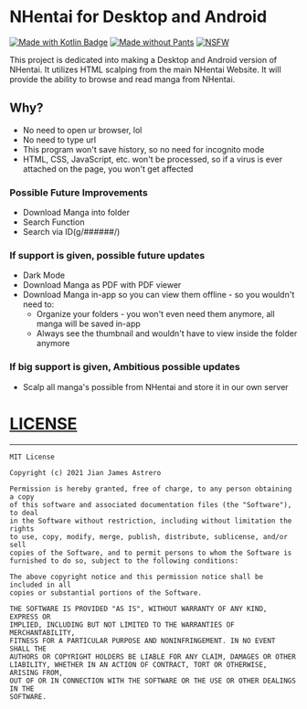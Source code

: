 # NHentai for Desktop and Android
[![Made with Kotlin Badge](https://img.shields.io/badge/Made%20with-Kotlin-orange?style=for-the-badge&logo=kotlin&logoColor=white)](https://kotlinlang.org/)
[![Made without Pants](https://img.shields.io/badge/Made%20with-out%20Pants-red?style=for-the-badge)](https://github.com/jianastrero/nhentai)
[![NSFW](https://img.shields.io/badge/NSFW-18+-red?style=for-the-badge)](https://github.com/jianastrero/nhentai)

This project is dedicated into making a Desktop and Android version of NHentai. It utilizes HTML scalping from the main NHentai Website. It will provide the ability to browse and read manga from NHentai.

## Why?
- No need to open ur browser, lol
- No need to type url
- This program won't save history, so no need for incognito mode
- HTML, CSS, JavaScript, etc. won't be processed, so if a virus is ever attached on the page, you won't get affected

### Possible Future Improvements
- Download Manga into folder
- Search Function
- Search via ID(g/######/)

### If support is given, possible future updates
- Dark Mode
- Download Manga as PDF with PDF viewer
- Download Manga in-app so you can view them offline - so you wouldn't need to:
    - Organize your folders - you won't even need them anymore, all manga will be saved in-app
    - Always see the thumbnail and wouldn't have to view inside the folder anymore

### If big support is given, Ambitious possible updates
- Scalp all manga's possible from NHentai and store it in our own server

# [LICENSE](LICENSE)
___
    MIT License
    
    Copyright (c) 2021 Jian James Astrero
    
    Permission is hereby granted, free of charge, to any person obtaining a copy
    of this software and associated documentation files (the "Software"), to deal
    in the Software without restriction, including without limitation the rights
    to use, copy, modify, merge, publish, distribute, sublicense, and/or sell
    copies of the Software, and to permit persons to whom the Software is
    furnished to do so, subject to the following conditions:
    
    The above copyright notice and this permission notice shall be included in all
    copies or substantial portions of the Software.
    
    THE SOFTWARE IS PROVIDED "AS IS", WITHOUT WARRANTY OF ANY KIND, EXPRESS OR
    IMPLIED, INCLUDING BUT NOT LIMITED TO THE WARRANTIES OF MERCHANTABILITY,
    FITNESS FOR A PARTICULAR PURPOSE AND NONINFRINGEMENT. IN NO EVENT SHALL THE
    AUTHORS OR COPYRIGHT HOLDERS BE LIABLE FOR ANY CLAIM, DAMAGES OR OTHER
    LIABILITY, WHETHER IN AN ACTION OF CONTRACT, TORT OR OTHERWISE, ARISING FROM,
    OUT OF OR IN CONNECTION WITH THE SOFTWARE OR THE USE OR OTHER DEALINGS IN THE
    SOFTWARE.
